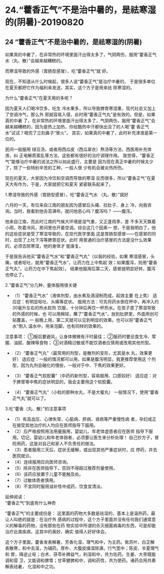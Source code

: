 # 24.“藿香正气”不是治中暑的，是祛寒湿的(阴暑)-20190820




<a name="8QMXP"></a>
## 24 “藿香正气”不是治中暑的，是祛寒湿的(阴暑)

如果真的中暑了，在非常热的环境里面汗出得太多了，气阴两伤，服用“藿香正气
水（丸、散）”会越来越糟糕的。

而寒湿导致的外感（胃肠型感冒），吃“藿香正气”就
好。

现在，不知道从什么时候起，很多人说“藿香正气”是治疗中暑的，
于是很多单位在夏天都把它作为福利来发送，其实，这个方子是用来祛
除寒湿的。

为什么“藿香正气”在夏天用的多呢？

因为夏天人们喝冷饮多，吃生
冷水果多，所以导致脾胃寒湿重，现代社会又加上了空调冷气，那么外
邪就容易入侵，此时用“藿香正气丸”是有效的。但是，如果真的中暑
了，在非常热的环境里面汗出得太多了，气阴两伤，服用“藿香正气”会
越来越糟糕的，因为是热上加热，你给酷热中汗都快出没了的人喝“藿
香正气水”试试？喝完了立刻鼻子“冒火”。
其实，如果真的中暑了，此时补充津液是第一位的。

民间一般服用
绿豆汤，或者用西瓜皮（西瓜翠衣）熬汤等方法，西医用补充体液，纠
正电解质紊乱等方法，这些都有很好的治疗调理作用。
我觉得，“藿香正气”能够治疗中暑的说法之所以如此盛行，主要是
因为现在真正中暑的时候太少了，除了一些特别辛苦的工种，一般人很
少有机会被炎热所伤。

现在的夏天，大家因为冷饮和空调而导致的寒湿
反而很多，所以“藿香正气”在夏天大有作为，于是，大家就把它和夏天
紧密联系起来了。

1.寒湿导致的外感（胃肠型感冒），吃“藿香正气水
（丸、散）”就好

六月的一天，有位来自江南的朋友因为感冒后头痛、拉肚子、身上
冷，向我咨询。当时，我看到他舌苔满布，就问他恶心吗？腹泻吗？
——腹泻。

他来自江南，而此时江南的气候大环境是湿气重，又正逢雨季，差
不多天天飘着小雨，吹着冷风，房间里也开着空调。综合这几个因素一
想，于是我明白了，他的这些症状是受了寒湿导致的，在现代医学里面
这是胃肠型感冒——在感冒的同时，出现了上吐下泻等脾胃症状。此时
用普通的治疗感冒的方法是没什么效果的，必须去除寒湿，他的身体才
能康复。

于是我告诉他买“藿香正气水”和“藿香正气丸”（以我的经验，如果
寒湿感冒，头痛，或者呕吐，就用“藿香正气水”，让药力在上中焦起
效；如果腹泻，则用“藿香正气丸”，让药力在中下焦起效）。
结果他服用后第二天，感冒就明显好转，腹泻也停止了。

2.“藿香正气”分几种，量体服用很关键

- （1）“藿香正气水”（液体剂型，由水煮及酒浸制而成，起效主要
在上焦）
适应症：有明显呕吐、头痛等症状。
服用方法：可先将药水倒在杯中，再冲入约30毫升左右的热水趁热
饮服，十分钟后再饮一杯热水。在孩子患了寒湿导致的外感的时候，也
可以用棉球，蘸了“藿香正气水”，放到肚脐里，外面用创可贴覆盖，一
般晚上用，第二天就可以见到明显的效果。也可以将“藿香正气水”倒入
温水中，用来泡脚，也有同样的效果的。

注意事项：
①服后要避风，让身体微微有汗时最佳；
②服药时要忌食生冷、荤腥、油腻、酸辣等食物；
③对酒精过敏或不能饮酒者应慎用或改用其他剂型。

- （2）“藿香正气丸”（最常用的剂型，是散剂的变形，尤其是水
丸，效果更好）
适应症：一般的情况都可以用，如果是腹泻明显，我更推荐使用这
个剂型，因为丸剂会融化的慢些，一般对于中、下焦的效果更好。

- （3）“藿香正气软胶囊”（中药的新剂型，容易服用、口感较好）
适应症：对于脾胃等中焦的症状明显的，我会主要用这个软胶囊。

- （4）“藿香正气丸”（小粒的那种水丸，不是大蜜丸）
一般情况下，使用“藿香正气丸”就可以了。

3.吃“藿香（丸、散）”的注意事项

- （1）有高血压、心律失常、心脏病、肝病、肾病等严重慢性病
者，孕妇或正在接受其他治疗的人均应在医师指导下服用。
- （2）应严格按照用法用量服用，婴幼儿、年老体虚患者应在医师
指导下服用。切记，婴幼儿和年老体弱者，必须要让医生来分析处理！
自己抄方子，冒险用药，这是对自己和家人不负责任的做法。
- （3）患者服用三天后，症状无缓解，或出现其他严重症状时，应
停药，并去医院就诊。
- （4）连续服用应向医师咨询。
- （5）除非在医师指导下，否则不得超过推荐剂量使用。
- （6）该药应放置于儿童不能触及处。
- （7）过敏体质者慎用。
- （8）不宜同时服用滋补性中成药，饮食宜清淡。

延伸阅读：<br />“藿香正气”到底有什么神奇

“藿香正气”的主要成份是：
这里面的药物大多数是祛湿的，基本上是温热药，最让人叫绝的就是：在治疗外
感病的过程中，这个方子里面并没有任何我们通常意义的解毒的药物，没有那些在药
物实验中所谓的杀灭细菌病毒的东西，可是却能治疗此类疾病，这其中的奥妙，确实
值得人好好体会。

这个方子里面，藿香发表解暑，芳香化湿，理气和中，为主药。紫苏叶、白芷解
表散寒，和中去湿，为辅药。厚朴、大腹皮燥湿除满，行气宽中；陈皮、半夏理气和
胃，降逆止呕；白术、茯苓补脾益气，利湿和中，共为佐药。生姜、大枣既能调和营
卫，又能调和脾胃；甘草健脾和中，调和药性，共为使药。诸药合用共奏解表祛暑，
化湿和中之功。
